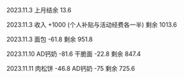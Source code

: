 2023.11.3 上月结余 13.6

2023.11.3 收入 +1000 (个人补贴与活动经费各一半) 剩余 1013.6

2023.11.3 面包 -61.8 剩余 951.8

2023.11.10 AD钙奶 -81.6 干脆面 -22.8 剩余 847.4

2023.11.11 肉松饼 -46.8 AD钙奶 -75 剩余 725.6